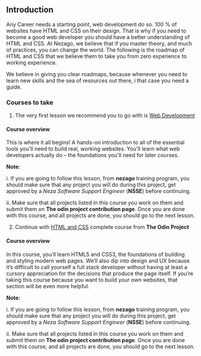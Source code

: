 ## Introduction
Any Career needs a starting point, web development do so. 100 % of websites have HTML and CSS on their design. That is why
if you need to become a good web developer you should have a better understanding of HTML and CSS. At Nezago, we believe that
if you master theory, and much of practices, you can change the world. The following is the roadmap of HTML and CSS that we
believe them to take you from zero experience to working experience. 

We believe in giving you clear roadmaps, because whenever you need to learn new skills and the sea of resources out there, i that case you need a guide.

### Courses to take
1. The very first lesson we recommend you to go with is [Web Development](https://www.theodinproject.com/courses/web-development-101?ref=lnav)

#### Course overview
This is where it all begins! A hands-on introduction to all of the essential tools you'll need to build real, working websites. You'll learn what web developers actually do – the foundations you'll need for later courses.

__Note:__ 

i. If you are going to follow this lesson, from **nezago** training program, you should make sure that any project you will do during this project, get approved by a *Neza Software Support Engineer* (**NSSE**) before continuing.

ii. Make sure that all projects listed in this course you work on them and submit them on **The odin project contribution page**. Once you are done with this course, and all projects are done, you should go to the next lesson.

2. Continue with [HTML and CSS](https://www.theodinproject.com/courses/html-and-css?ref=lnav) complete course from **The Odin Project**

#### Course overview
In this course, you’ll learn HTML5 and CSS3, the foundations of building and styling modern web pages. We’ll also dip into design and UX because it’s difficult to call yourself a full stack developer without having at least a cursory appreciation for the decisions that produce the page itself. If you’re taking this course because you want to build your own websites, that section will be even more helpful.

__Note:__ 

i. If you are going to follow this lesson, from **nezago** training program, you should make sure that any project you will do during this project, get approved by a *Neza Software Support Engineer* (**NSSE**) before continuing.

ii. Make sure that all projects listed in this course you work on them and submit them on **The odin project contribution page**. Once you are done with this course, and all projects are done, you should go to the next lesson.